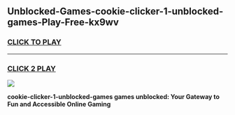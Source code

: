
## Unblocked-Games-cookie-clicker-1-unblocked-games-Play-Free-kx9wv
<h3>
<a href="https://premium76.site?title=cookie-clicker-1-unblocked-games&ref=20A">CLICK TO PLAY</a></h3>
<hr>

<h3>
<a href="https://premium76.site?title=cookie-clicker-1-unblocked-games&ref=20A">CLICK 2 PLAY</a>
  
</h3>

<a href="https://premium76.site?title=cookie-clicker-1-unblocked-games&ref=20A"><img src="https://clearcache.store/games.png"></a>


**cookie-clicker-1-unblocked-games games unblocked: Your Gateway to Fun and Accessible Online Gaming**
